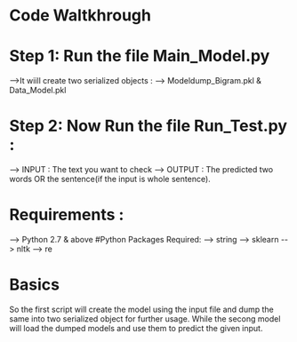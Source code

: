 # Code Waltkhrough

# Step 1: Run the file Main_Model.py
        
   -->It wiill create two serialized objects :
        --> Modeldump_Bigram.pkl & Data_Model.pkl
                         
# Step 2: Now Run the file Run_Test.py :
   --> INPUT : The text you want to check
        --> OUTPUT : The predicted two words OR the sentence(if the input is whole sentence).
        
# Requirements :
   --> Python 2.7 & above
#Python Packages Required:
    --> string
    --> sklearn
    --> nltk
    --> re
# Basics
  So the first script will create the model using the input file and dump the same into two serialized object for further usage.
  While the secong model will load the dumped models and use them to predict the given input.
    

